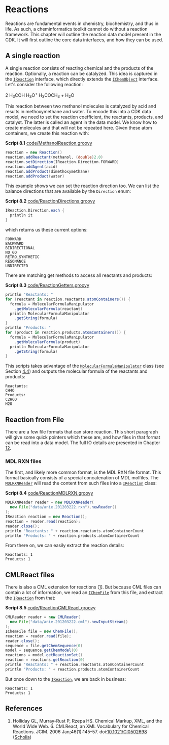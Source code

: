 # Reactions

Reactions are fundamental events in chemistry, biochemistry, and thus in life. As such, a cheminformatics
toolkit cannot do without a <a name="tp1">reaction</a> framework. This chapter will outline the reaction data model present
in the CDK. It will first outline the core data interfaces, and how they can be used.

## A single reaction

A single reaction consists of reacting chemical and the products of the reaction. Optionally, a reaction
can be catalyzed. This idea is captured in the [`IReaction`](http://cdk.github.io/cdk/latest/docs/api/org/openscience/cdk/interfaces/IReaction.html) interface, which directly extends the
[`IChemObject`](http://cdk.github.io/cdk/latest/docs/api/org/openscience/cdk/interfaces/IChemObject.html) interface. Let's consider the following reaction:

2 H<sub>3</sub>COH H<sub>3</sub>O<sup>+</sup> H<sub>3</sub>COCH<sub>3</sub> + H<sub>2</sub>O

This reaction between two methanol molecules is catalyzed by acid and results in methoxymethane and
water. To encode this into a CDK data model, we need to set the reaction coefficient, the reactants,
products, and catalyst. The latter is called an agent in the data model. We know how to create molecules
and that will not be repeated here. Given these atom containers, we create this reaction with:

**<a name="script:MethanolReaction">Script 8.1</a>** [code/MethanolReaction.groovy](code/MethanolReaction.code.md)
```groovy
reaction = new Reaction()
reaction.addReactant(methanol, (double)2.0)
reaction.setDirection(IReaction.Direction.FORWARD)
reaction.addAgent(acid)
reaction.addProduct(dimethoxymethane)
reaction.addProduct(water)
```

This example shows we can set the reaction direction too. We can list the balance directions that
are available by the `Direction` enum:

**<a name="script:ReactionDirections">Script 8.2</a>** [code/ReactionDirections.groovy](code/ReactionDirections.code.md)
```groovy
IReaction.Direction.each {
  println it
}
```

which returns us these current options:

```plain
FORWARD
BACKWARD
BIDIRECTIONAL
NO_GO
RETRO_SYNTHETIC
RESONANCE
UNDIRECTED
```

There are matching get methods to access all <a name="tp2">reactants</a> and <a name="tp3">products</a>:

**<a name="script:ReactionGetters">Script 8.3</a>** [code/ReactionGetters.groovy](code/ReactionGetters.code.md)
```groovy
println "Reactants: "
for (reactant in reaction.reactants.atomContainers()) {
  formula = MolecularFormulaManipulator
    .getMolecularFormula(reactant)
  println MolecularFormulaManipulator
    .getString(formula)    
}
println "Products: "
for (product in reaction.products.atomContainers()) {
  formula = MolecularFormulaManipulator
    .getMolecularFormula(product)
  println MolecularFormulaManipulator
    .getString(formula)
}
```

This scripts takes advantage of the [`MolecularFormulaManipulator`](http://cdk.github.io/cdk/latest/docs/api/org/openscience/cdk/tools/manipulator/MolecularFormulaManipulator.html) class (see Section [4.4](atomsbonds.md#sec:molecularFormula))
and outputs the molecular formula of the reactants and products:

```plain
Reactants: 
CH4O
Products: 
C2H6O
H2O
```

## Reaction from File

There are a few file formats that can store reaction. This short paragraph will give some quick pointers
which these are, and how files in that format can be read into a data model. The full IO details are
presented in Chapter [12](io.md#sec:io).

### MDL RXN files

The first, and likely more common format, is the <a name="tp4">MDL RXN</a> file format. This format basically consists of
a special concatenation of MDL molfiles. The [`MDLRXNReader`](http://cdk.github.io/cdk/latest/docs/api/org/openscience/cdk/io/MDLRXNReader.html) will read the content from such files into
a [`IReaction`](http://cdk.github.io/cdk/latest/docs/api/org/openscience/cdk/interfaces/IReaction.html) class:

**<a name="script:ReactionMDLRXN">Script 8.4</a>** [code/ReactionMDLRXN.groovy](code/ReactionMDLRXN.code.md)
```groovy
MDLRXNReader reader = new MDLRXNReader(
  new File("data/anie.201203222.rxn").newReader()
);
IReaction reaction = new Reaction();
reaction = reader.read(reaction);
reader.close();
println "Reactants: " + reaction.reactants.atomContainerCount
println "Products: " + reaction.products.atomContainerCount
```

From there on, we can easily extract the reaction details:

```plain
Reactants: 1
Products: 1
```

## CMLReact files

There is also a CML extension for reactions [<a href="#citeref1">1</a>]. But because CML files can contain a lot
of information, we read an [`IChemFile`](http://cdk.github.io/cdk/latest/docs/api/org/openscience/cdk/interfaces/IChemFile.html) from this file, and extract the [`IReaction`](http://cdk.github.io/cdk/latest/docs/api/org/openscience/cdk/interfaces/IReaction.html) from that:

**<a name="script:ReactionCMLReact">Script 8.5</a>** [code/ReactionCMLReact.groovy](code/ReactionCMLReact.code.md)
```groovy
CMLReader reader = new CMLReader(
  new File("data/anie.201203222.cml").newInputStream()
);
IChemFile file = new ChemFile();
reaction = reader.read(file);
reader.close();
sequence = file.getChemSequence(0)
model = sequence.getChemModel(0)
reactions = model.getReactionSet()
reaction = reactions.getReaction(0)
println "Reactants: " + reaction.reactants.atomContainerCount
println "Products: " + reaction.products.atomContainerCount
```

But once down to the [`IReaction`](http://cdk.github.io/cdk/latest/docs/api/org/openscience/cdk/interfaces/IReaction.html), we are back in business:

```plain
Reactants: 1
Products: 1
```

## References

1. <a name="citeref1"></a>Holliday GL, Murray-Rust P, Rzepa HS. Chemical Markup, XML, and the World Wide Web. 6. CMLReact, an XML Vocabulary for Chemical Reactions. JCIM. 2006 Jan;46(1):145–57.  doi:[10.1021/CI0502698](https://doi.org/10.1021/CI0502698) ([Scholia](https://scholia.toolforge.org/doi/10.1021/CI0502698))


